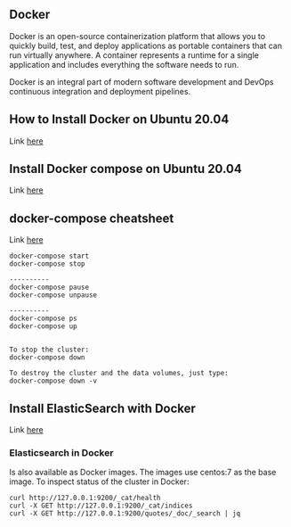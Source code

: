 ## Docker
Docker is an open-source containerization platform that allows you to quickly build, test, and deploy applications as portable containers that can run virtually anywhere. A container represents a runtime for a single application and includes everything the software needs to run.

Docker is an integral part of modern software development and DevOps continuous integration and deployment pipelines.

## How to Install Docker on Ubuntu 20.04
Link [here](https://linuxize.com/post/how-to-install-and-use-docker-on-ubuntu-20-04/)

## Install Docker compose on Ubuntu 20.04
Link [here](https://www.digitalocean.com/community/tutorials/how-to-install-and-use-docker-compose-on-ubuntu-20-04)

## docker-compose cheatsheet
Link [here](https://devhints.io/docker-compose)

```
docker-compose start
docker-compose stop

----------
docker-compose pause
docker-compose unpause

----------
docker-compose ps
docker-compose up


To stop the cluster: 
docker-compose down

To destroy the cluster and the data volumes, just type:
docker-compose down -v
```
## Install ElasticSearch with Docker
Link [here](https://www.elastic.co/guide/en/elasticsearch/reference/7.3/docker.html#docker-prod-cluster-composefile)

### Elasticsearch in Docker
Is also available as Docker images. The images use centos:7 as the base image.
To inspect status of the cluster in Docker:
```
curl http://127.0.0.1:9200/_cat/health
curl -X GET http://127.0.0.1:9200/_cat/indices
curl -X GET http://127.0.0.1:9200/quotes/_doc/_search | jq
```